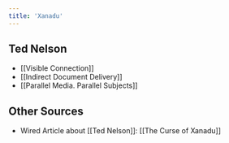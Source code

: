 ```yaml
---
title: 'Xanadu'
---
```


## Ted Nelson

- [[Visible Connection]]
- [[Indirect Document Delivery]]
- [[Parallel Media. Parallel Subjects]]

## Other Sources

- Wired Article about [[Ted Nelson]]: [[The Curse of Xanadu]]
